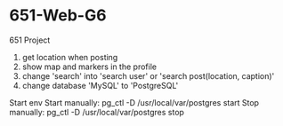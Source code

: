 # 651-Web-G6
651 Project

1. get location when posting
2. show map and markers in the profile
3. change 'search' into 'search user' or 'search post(location, caption)'
4. change database 'MySQL' to 'PostgreSQL'


Start env
Start manually:
pg_ctl -D /usr/local/var/postgres start
Stop manually:
pg_ctl -D /usr/local/var/postgres stop

